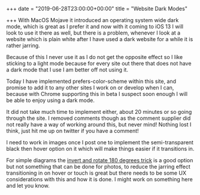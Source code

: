+++
date = "2019-06-28T23:00:00+00:00"
title = "Website Dark Modes"

+++
With MacOS Mojave it introduced an operating system wide dark mode, which is great as I prefer it and now with it coming to iOS 13 I will look to use it there as well, but there is a problem, whenever I look at a website which is plain white after I have used a dark website for a while it is rather jarring.  

Because of this I never use it as I do not get the opposite effect so I like sticking to a light mode because for every site out there that does not have a dark mode that I use I am better off not using it.

Today I have implemented prefers-color-scheme within this site, and promise to add it to any other sites I work on or develop when I can, because with Chrome supporting this in beta I suspect soon enough I will be able to enjoy using a dark mode.

It did not take much time to implement either, about 20 minutes or so going through the site.  I removed comments though as the comment supplier did not really have a way of working around this, but never mind! Nothing lost I think, just hit me up on twitter if you have a comment!

I need to work in images once I post one to implement the semi-transparent black then hover option on it which will make things easier if it transitions in.

For simple diagrams the [invert and rotate 180 degrees trick](https://medium.com/@mwichary/dark-theme-in-a-day-3518dde2955a) is a good option but not something that can be done for photos, to reduce the jarring effect transitioning in on hover or touch is great but there needs to be some UX considerations with this and how it is done.  I might work on something here and let you know.